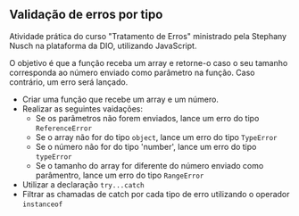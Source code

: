 ## Validação de erros por tipo

Atividade prática do curso "Tratamento de Erros" ministrado pela Stephany Nusch na plataforma da DIO, utilizando JavaScript.

O objetivo é que a função receba um array e retorne-o caso o seu tamanho corresponda ao número enviado como parâmetro na função. Caso contrário, um erro será lançado.

- Criar uma função que recebe um array e um número.
- Realizar as seguintes vaidações:
    - Se os parâmetros não forem enviados, lance um erro do tipo `ReferenceError`
    - Se o array não for do tipo `object`, lance um erro do tipo `TypeError`
    - Se o número não for do tipo 'number', lance um erro do tipo `typeError`
    - Se o tamanho do array for diferente do número enviado como parâmentro, lance um erro do tipo `RangeError`
- Utilizar a declaração `try...catch`
- Filtrar as chamadas de catch por cada tipo de erro utilizando o operador `instanceof`